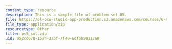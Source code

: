 ```yaml
---
content_type: resource
description: This is a sample file of problem set 05.
file: https://ol-ocw-studio-app-production.s3.amazonaws.com/courses/6-00sc-introduction-to-computer-science-and-programming-spring-2011/052cd67815743abf7f406dfbb50112a0_ps5_sol.zip
file_type: application/zip
resourcetype: Other
title: ps5_sol.zip
uid: 052cd678-1574-3abf-7f40-6dfbb50112a0
---
```

